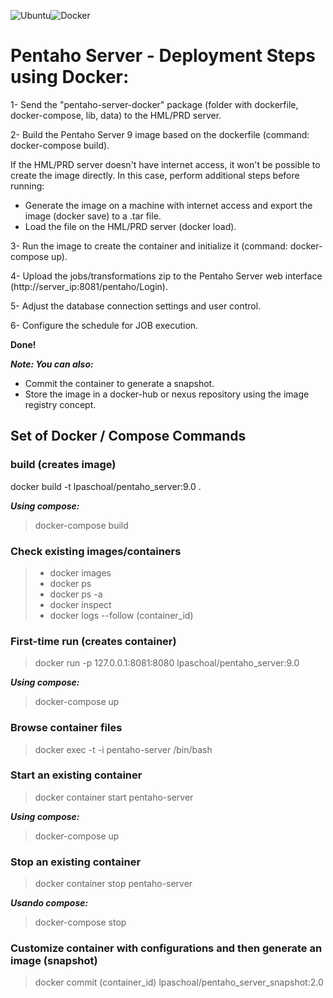 ![Ubuntu](https://img.shields.io/badge/Ubuntu-E95420?style=for-the-badge&logo=ubuntu&logoColor=white)![Docker](https://img.shields.io/badge/docker-%230db7ed.svg?style=for-the-badge&logo=docker&logoColor=white)


# **Pentaho Server - Deployment Steps using Docker:**

1- Send the "pentaho-server-docker" package (folder with dockerfile, docker-compose, lib, data) to the HML/PRD server.

2- Build the Pentaho Server 9 image based on the dockerfile (command: docker-compose build).

   If the HML/PRD server doesn't have internet access, it won't be possible to create the image directly. In this case, perform additional steps before running:
   - Generate the image on a machine with internet access and export the image (docker save) to a .tar file.
   - Load the file on the HML/PRD server (docker load).

3- Run the image to create the container and initialize it (command: docker-compose up).

4- Upload the jobs/transformations zip to the Pentaho Server web interface (http://server_ip:8081/pentaho/Login).

5- Adjust the database connection settings and user control.

6- Configure the schedule for JOB execution.

**Done!**

_**Note: You can also:**_ 
 - Commit the container to generate a snapshot.
 - Store the image in a docker-hub or nexus repository using the image registry concept.

## Set of Docker / Compose Commands

### build (creates image)
docker build -t lpaschoal/pentaho_server:9.0 .

**_Using compose:_** 
> docker-compose build

### Check existing images/containers
>  - docker images  
>  - docker ps  
>  - docker ps -a
>  - docker inspect
>  - docker logs --follow (container_id)

### First-time run (creates container)
> docker run -p 127.0.0.1:8081:8080 lpaschoal/pentaho_server:9.0 

**_Using compose:_** 
> docker-compose up

### Browse container files
> docker exec -t -i pentaho-server /bin/bash

### Start an existing container
> docker container start pentaho-server

**_Using compose:_** 
> docker-compose up

### Stop an existing container
> docker container stop pentaho-server

**_Usando compose:_** 
> docker-compose stop

### Customize container with configurations and then generate an image (snapshot)
> docker commit (container_id)  lpaschoal/pentaho_server_snapshot:2.0
